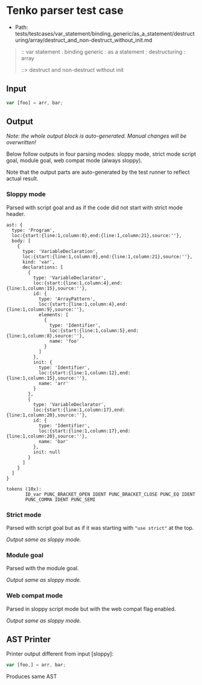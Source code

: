 # Tenko parser test case

- Path: tests/testcases/var_statement/binding_generic/as_a_statement/destructuring/array/destruct_and_non-destruct_without_init.md

> :: var statement : binding generic : as a statement : destructuring : array
>
> ::> destruct and non-destruct without init

## Input

`````js
var [foo] = arr, bar;
`````

## Output

_Note: the whole output block is auto-generated. Manual changes will be overwritten!_

Below follow outputs in four parsing modes: sloppy mode, strict mode script goal, module goal, web compat mode (always sloppy).

Note that the output parts are auto-generated by the test runner to reflect actual result.

### Sloppy mode

Parsed with script goal and as if the code did not start with strict mode header.

`````
ast: {
  type: 'Program',
  loc:{start:{line:1,column:0},end:{line:1,column:21},source:''},
  body: [
    {
      type: 'VariableDeclaration',
      loc:{start:{line:1,column:0},end:{line:1,column:21},source:''},
      kind: 'var',
      declarations: [
        {
          type: 'VariableDeclarator',
          loc:{start:{line:1,column:4},end:{line:1,column:15},source:''},
          id: {
            type: 'ArrayPattern',
            loc:{start:{line:1,column:4},end:{line:1,column:9},source:''},
            elements: [
              {
                type: 'Identifier',
                loc:{start:{line:1,column:5},end:{line:1,column:8},source:''},
                name: 'foo'
              }
            ]
          },
          init: {
            type: 'Identifier',
            loc:{start:{line:1,column:12},end:{line:1,column:15},source:''},
            name: 'arr'
          }
        },
        {
          type: 'VariableDeclarator',
          loc:{start:{line:1,column:17},end:{line:1,column:20},source:''},
          id: {
            type: 'Identifier',
            loc:{start:{line:1,column:17},end:{line:1,column:20},source:''},
            name: 'bar'
          },
          init: null
        }
      ]
    }
  ]
}

tokens (10x):
       ID_var PUNC_BRACKET_OPEN IDENT PUNC_BRACKET_CLOSE PUNC_EQ IDENT
       PUNC_COMMA IDENT PUNC_SEMI
`````

### Strict mode

Parsed with script goal but as if it was starting with `"use strict"` at the top.

_Output same as sloppy mode._

### Module goal

Parsed with the module goal.

_Output same as sloppy mode._

### Web compat mode

Parsed in sloppy script mode but with the web compat flag enabled.

_Output same as sloppy mode._

## AST Printer

Printer output different from input [sloppy]:

````js
var [foo,] = arr, bar;
````

Produces same AST
